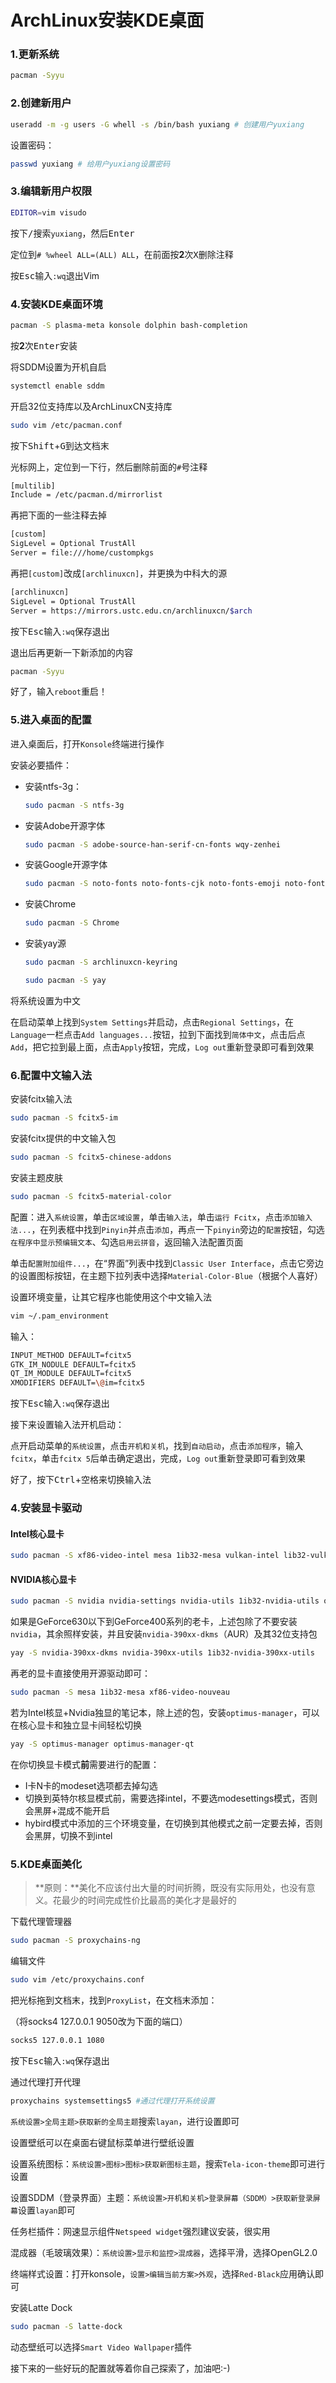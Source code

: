# ArchLinux安装KDE桌面

### 1.更新系统

```bash
pacman -Syyu
```

### 2.创建新用户

```bash
useradd -m -g users -G whell -s /bin/bash yuxiang # 创建用户yuxiang
```

设置密码：

```bash
passwd yuxiang # 给用户yuxiang设置密码
```

### 3.编辑新用户权限

```bash
EDITOR=vim visudo
```

按下<kbd>/</kbd>搜索`yuxiang`，然后<kbd>Enter</kbd>

定位到`# %wheel ALL=(ALL) ALL`，在前面按**2**次<kbd>X</kbd>删除注释

按<kbd>Esc</kbd>输入`:wq`退出Vim

### 4.安装KDE桌面环境

```bash
pacman -S plasma-meta konsole dolphin bash-completion
```

按**2**次<kbd>Enter</kbd>安装

将SDDM设置为开机自启

```bash
systemctl enable sddm
```

开启32位支持库以及ArchLinuxCN支持库

```bash
sudo vim /etc/pacman.conf
```

按下<kbd>Shift</kbd>+<kbd>G</kbd>到达文档末

光标网上，定位到一下行，然后删除前面的`#`号注释

```bash
[multilib]
Include = /etc/pacman.d/mirrorlist
```

再把下面的一些注释去掉

```bash
[custom]
SigLevel = Optional TrustAll
Server = file:///home/custompkgs
```

再把`[custom]`改成`[archlinuxcn]`，并更换为中科大的源

```bash
[archlinuxcn]
SigLevel = Optional TrustAll
Server = https://mirrors.ustc.edu.cn/archlinuxcn/$arch
```

按下<kbd>Esc</kbd>输入`:wq`保存退出

退出后再更新一下新添加的内容

```bash
pacman -Syyu
```

好了，输入`reboot`重启！

### 5.进入桌面的配置

进入桌面后，打开`Konsole`终端进行操作

安装必要插件：

* 安装ntfs-3g：

  ```bash
  sudo pacman -S ntfs-3g
  ```

* 安装Adobe开源字体

  ```bash
  sudo pacman -S adobe-source-han-serif-cn-fonts wqy-zenhei
  ```

* 安装Google开源字体

  ```bash
  sudo pacman -S noto-fonts noto-fonts-cjk noto-fonts-emoji noto-fonts-extra
  ```

* 安装Chrome

  ```bash
  sudo pacman -S Chrome
  ```

* 安装yay源

  ```bash
  sudo pacman -S archlinuxcn-keyring
  ```

  ```bash
  sudo pacman -S yay
  ```

将系统设置为中文

在启动菜单上找到`System Settings`并启动，点击`Regional Settings`，在`Language`一栏点击`Add languages...`按钮，拉到下面找到`简体中文`，点击后点`Add`，把它拉到最上面，点击`Apply`按钮，完成，`Log out`重新登录即可看到效果

### 6.配置中文输入法

安装fcitx输入法

```bash
sudo pacman -S fcitx5-im
```

安装fcitx提供的中文输入包

```bash
sudo pacman -S fcitx5-chinese-addons
```

安装主题皮肤

```bash
sudo pacman -S fcitx5-material-color
```

配置：进入`系统设置`，单击`区域设置`，单击`输入法`，单击`运行 Fcitx`，点击`添加输入法...`，在列表框中找到`Pinyin`并点击`添加`，再点一下`pinyin`旁边的`配置`按钮，勾选`在程序中显示预编辑文本`、勾选`启用云拼音`，返回输入法配置页面

单击`配置附加组件...`，在“界面”列表中找到`Classic User Interface`，点击它旁边的设置图标按钮，在主题下拉列表中选择`Material-Color-Blue`（根据个人喜好）

设置环境变量，让其它程序也能使用这个中文输入法

```bash
vim ~/.pam_environment
```

输入：

```bash
INPUT_METHOD DEFAULT=fcitx5
GTK_IM_NODULE DEFAULT=fcitx5
QT_IM_MODULE DEFAULT=fcitx5
XMODIFIERS DEFAULT=\@im=fcitx5
```

按下<kbd>Esc</kbd>输入`:wq`保存退出

接下来设置输入法开机启动：

点开启动菜单的`系统设置`，点击`开机和关机`，找到`自动启动`，点击`添加程序`，输入`fcitx`，单击`fcitx 5`后单击确定退出，完成，`Log out`重新登录即可看到效果

好了，按下<kbd>Ctrl</kbd>+<kbd>空格</kbd>来切换输入法

### 4.安装显卡驱动

#### Intel核心显卡

```bash
sudo pacman -S xf86-video-intel mesa 1ib32-mesa vulkan-intel lib32-vulkan-intel
```

#### NVIDIA核心显卡

```bash
sudo pacman -S nvidia nvidia-settings nvidia-utils 1ib32-nvidia-utils opencl-nvidia 1ib32-opencl-nvidia
```

如果是GeForce630以下到GeForce400系列的老卡，上述包除了不要安装`nvidia`，其余照样安装，并且安装`nvidia-390xx-dkms`（AUR）及其32位支持包

```bash
yay -S nvidia-390xx-dkms nvidia-390xx-utils 1ib32-nvidia-390xx-utils
```

再老的显卡直接使用开源驱动即可：

```bash
sudo pacman -S mesa 1ib32-mesa xf86-video-nouveau
```

若为Intel核显+Nvidia独显的笔记本，除上述的包，安装`optimus-manager`，可以在核心显卡和独立显卡间轻松切换

```bash
yay -S optimus-manager optimus-manager-qt
```

在你切换显卡模式**前**需要进行的配置：

* I卡N卡的modeset选项都去掉勾选
* 切换到英特尔核显模式前，需要选择intel，不要选modesettings模式，否则会黑屏+混成不能开启
* hybird模式中添加的三个环境变量，在切换到其他模式之前一定要去掉，否则会黑屏，切换不到intel

### 5.KDE桌面美化

> **原则：**美化不应该付出大量的时间折腾，既没有实际用处，也没有意义。花最少的时间完成性价比最高的美化才是最好的

下载代理管理器

```bash
sudo pacman -S proxychains-ng
```

编辑文件

```bash
sudo vim /etc/proxychains.conf
```

把光标拖到文档末，找到`ProxyList`，在文档末添加：

（将socks4 127.0.0.1 9050改为下面的端口）

```bash
socks5 127.0.0.1 1080
```

按下<kbd>Esc</kbd>输入`:wq`保存退出

通过代理打开代理

```bash
proxychains systemsettings5 #通过代理打开系统设置
```

`系统设置>全局主题>获取新的全局主题`搜索`layan`，进行设置即可

设置壁纸可以在桌面右键鼠标菜单进行壁纸设置

设置系统图标：`系统设置>图标>图标>获取新图标主题`，搜索`Tela-icon-theme`即可进行设置

设置SDDM（登录界面）主题：`系统设置>开机和关机>登录屏幕（SDDM）>获取新登录屏幕`设置`layan`即可

任务栏插件：网速显示组件`Netspeed widget`强烈建议安装，很实用

混成器（毛玻璃效果）：`系统设置>显示和监控>混成器`，选择平滑，选择OpenGL2.0

终端样式设置：打开konsole，`设置>编辑当前方案>外观`，选择`Red-Black`应用确认即可

安装Latte Dock

```bash
sudo pacman -S latte-dock
```

动态壁纸可以选择`Smart Video Wallpaper`插件

接下来的一些好玩的配置就等着你自己探索了，加油吧:-)
